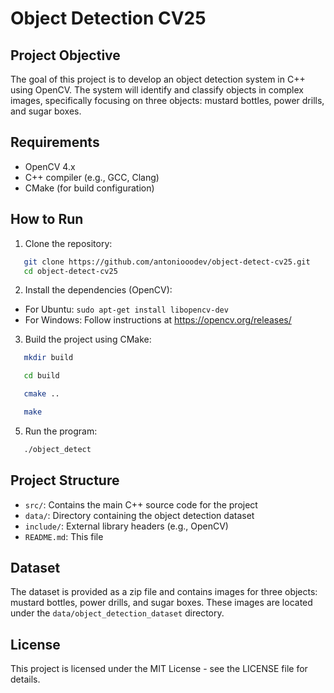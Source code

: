# Object Detection CV25

## Project Objective

The goal of this project is to develop an object detection system in C++ using OpenCV. The system will identify and classify objects in complex images, specifically focusing on three objects: mustard bottles, power drills, and sugar boxes.

## Requirements

- OpenCV 4.x
- C++ compiler (e.g., GCC, Clang)
- CMake (for build configuration)

## How to Run

1. Clone the repository:

```bash
   git clone https://github.com/antoniooodev/object-detect-cv25.git
   cd object-detect-cv25
```

2. Install the dependencies (OpenCV):

- For Ubuntu: `sudo apt-get install libopencv-dev`
- For Windows: Follow instructions at https://opencv.org/releases/

3. Build the project using CMake:

```bash
   mkdir build

   cd build

   cmake ..

   make
```

5. Run the program:

```bash
   ./object_detect
```

## Project Structure

- `src/`: Contains the main C++ source code for the project
- `data/`: Directory containing the object detection dataset
- `include/`: External library headers (e.g., OpenCV)
- `README.md`: This file

## Dataset

The dataset is provided as a zip file and contains images for three objects: mustard bottles, power drills, and sugar boxes. These images are located under the `data/object_detection_dataset` directory.

## License

This project is licensed under the MIT License - see the LICENSE file for details.
